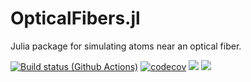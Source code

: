 # OpticalFibers.jl
Julia package for simulating atoms near an optical fiber.

[![Build status (Github Actions)](https://github.com/DanielHolleufer/OpticalFibers.jl/workflows/CI/badge.svg)](https://github.com/DanielHolleufer/OpticalFibers.jl/actions)
[![codecov](https://codecov.io/github/DanielHolleufer/OpticalFibers.jl/graph/badge.svg?token=I3M4E4Z5NY)](https://codecov.io/github/DanielHolleufer/OpticalFibers.jl)
[![](https://img.shields.io/badge/docs-stable-blue.svg)](https://danielholleufer.github.io/OpticalFibers.jl/stable)
[![](https://img.shields.io/badge/docs-dev-blue.svg)](https://danielholleufer.github.io/OpticalFibers.jl/dev/)
